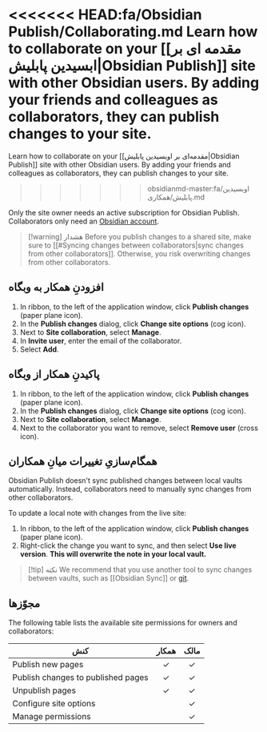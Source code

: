 <<<<<<< HEAD:fa/Obsidian Publish/Collaborating.md
Learn how to collaborate on your [[مقدمه ای بر ابسیدین پابلیش|Obsidian Publish]] site with other Obsidian users. By adding your friends and colleagues as collaborators, they can publish changes to your site.
=======
Learn how to collaborate on your [[مقدمه‌ای بر اوبسیدین پابلیش|Obsidian Publish]] site with other Obsidian users. By adding your friends and colleagues as collaborators, they can publish changes to your site.

>>>>>>> obsidianmd-master:fa/اوبسیدین پابلیش/همکاری.md

Only the site owner needs an active subscription for Obsidian Publish. Collaborators only need an [Obsidian account](https://obsidian.md/account).

> [!warning] هشدار
> Before you publish changes to a shared site, make sure to [[#Syncing changes between collaborators|sync changes from other collaborators]]. Otherwise, you risk overwriting changes from other collaborators.

## افزودنِ همکار به وبگاه

1. In ribbon, to the left of the application window, click **Publish changes** (paper plane icon).
2. In the **Publish changes** dialog, click **Change site options** (cog icon).
3. Next to **Site collaboration**, select **Manage**.
4. In **Invite user**, enter the email of the collaborator.
5. Select **Add**.

## پاکیدنِ همکار از وبگاه

1. In ribbon, to the left of the application window, click **Publish changes** (paper plane icon).
2. In the **Publish changes** dialog, click **Change site options** (cog icon).
3. Next to **Site collaboration**, select **Manage**.
4. Next to the collaborator you want to remove, select **Remove user** (cross icon).

## همگام‌سازیِ تغییرات میانِ همکاران

Obsidian Publish doesn't sync published changes between local vaults automatically. Instead, collaborators need to manually sync changes from other collaborators.

To update a local note with changes from the live site:

1. In ribbon, to the left of the application window, click **Publish changes** (paper plane icon).
2. Right-click the change you want to sync, and then select **Use live version**. **This will overwrite the note in your local vault.**

> [!tip] نکته
> We recommend that you use another tool to sync changes between vaults, such as [[Obsidian Sync]] or [git](https://git-scm.com/).

## مجوّزها

The following table lists the available site permissions for owners and collaborators:

| کنش                             | همکار | مالک |
|------------------------------------|:------------:|:-----:|
| Publish new pages                  | ✓            | ✓     |
| Publish changes to published pages | ✓            | ✓     |
| Unpublish pages                    | ✓            | ✓     |
| Configure site options             |              | ✓     |
| Manage permissions                 |              | ✓     |
